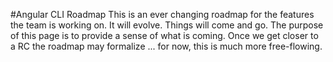 #Angular CLI Roadmap
This is an ever changing roadmap for the features the team is working on. It will evolve. Things will come and go. The purpose of this page is to provide a sense of what is coming. Once we get closer to a RC the roadmap may formalize ... for now, this is much more free-flowing.
